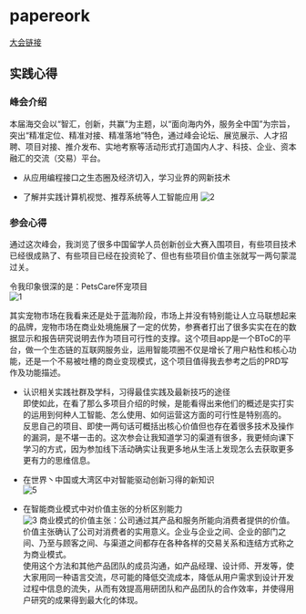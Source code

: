 # papereork
[大会链接](https://www.ocs-gz.gov.cn/)
## 实践心得
### 峰会介绍  
本届海交会以“智汇，创新，共赢”为主题，以“面向海内外，服务全中国”为宗旨，突出“精准定位、精准对接、精准落地”特色，通过峰会论坛、展览展示、人才招聘、项目对接、推介发布、实地考察等活动形式打造国内人才、科技、企业、资本融汇的交流（交易）平台。

- 从应用编程接口之生态圈及经济切入，学习业界的网新技术  

- 了解并实践计算机视觉、推荐系统等人工智能应用
![2](https://gitee.com/NFUNM172015260/museum/blob/master/F55E22A2F46FDDC26B5266B097A9C6A6.png)

### 参会心得 
通过这次峰会，我浏览了很多中国留学人员创新创业大赛入围项目，有些项目技术已经很成熟了、有些项目已经在投资轮了、但也有些项目价值主张就写一两句蒙混过关。  

令我印象很深的是：PetsCare怀宠项目  
![1](https://gitee.com/NFUNM172015260/museum/blob/master/IMG_1204.JPG)

其实宠物市场在我看来还是处于蓝海阶段，市场上并没有特别能让人立马联想起来的品牌，宠物市场在商业处境施展了一定的优势，参赛者打出了很多实实在在的数据显示和报告研究说明去作为项目可行性的支撑。这个项目app是一个BToC的平台，做一个生态链的互联网服务业，运用智能项圈不仅是增长了用户粘性和核心功能，还是一个不易被吐槽的商业变现模式，这个项目值得我去参考之后的PRD写作及功能描述。  

- 认识相关实践社群及学科，习得最佳实践及最新技巧的途径  
即使如此，在看了那么多项目介绍的时候，是能看得出来他们的概述是实打实的运用到何种人工智能、怎么使用、如何运营这方面的可行性是特别高的。  
反思自己的项目、即使一两句话可概括出核心价值但也存在着很多技术及操作的漏洞，是不堪一击的。这次参会让我知道学习的渠道有很多，我更倾向课下学习的方式，因为参加线下活动确实让我更多地从生活上发现怎么去获取更多更有力的思维信息。

- 在世界丶中国或大湾区中对智能驱动创新习得的新知识  
![5](https://gitee.com/NFUNM172015260/museum/blob/master/EC75DC3600DD159E547FB9B6864896C6.png)


- 在智能商业模式中对价值主张的分析区别能力  
![3](https://gitee.com/NFUNM172015260/museum/blob/master/3.jpg)
商业模式的价值主张：公司通过其产品和服务所能向消费者提供的价值。价值主张确认了公司对消费者的实用意义。企业与企业之间、企业的部门之间、乃至与顾客之间、与渠道之间都存在各种各样的交易关系和连结方式称之为商业模式。  
使用这个方法和其他产品团队的成员沟通，如产品经理、设计师、开发等，使大家用同一种语言交流，尽可能的降低交流成本，降低从用户需求到设计开发过程中信息的流失，从而有效提高用研团队和产品团队的合作效率，并使得用户研究的成果得到最大化的体现。  
